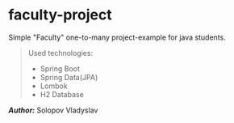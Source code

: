 # faculty-project
Simple "Faculty" one-to-many project-example for java students.

> Used technologies:
>   * Spring Boot
>   * Spring Data(JPA)
>   * Lombok
>   * H2 Database

***Author:*** Solopov Vladyslav
